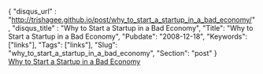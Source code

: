 {
 "disqus_url" : "http://trishagee.github.io/post/why_to_start_a_startup_in_a_bad_economy/",
 "disqus_title" : "Why to Start a Startup in a Bad Economy",
 "Title": "Why to Start a Startup in a Bad Economy",
 "Pubdate": "2008-12-18",
 "Keywords": ["links"],
 "Tags": ["links"],
 "Slug": "why_to_start_a_startup_in_a_bad_economy",
 "Section": "post"
}
<br /><a href="http://www.paulgraham.com/badeconomy.html">Why to Start a Startup in a Bad Economy</a>
